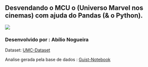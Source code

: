 ## Desvendando o MCU o (Universo Marvel nos cinemas) com ajuda do Pandas (& o Python).


<img src=https://media.giphy.com/media/kkYbDLFmNvO4E/giphy.gif>


### Desenvolvido por : Abílio Nogueira

Dataset: [UMC-Dataset](https://www.kaggle.com/abilionb/umc-movies2008-2019)

Analise gerada pela base de dados : [Guist-Notebook](https://gist.github.com/AbilioNB/ae46fdc4fa6f94c3f5ad27e638b7df34)
